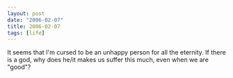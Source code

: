 ```yaml
---
layout: post
date: "2006-02-07"
title: 2006-02-07
tags: [life]
---
```

It seems that I'm cursed to be an unhappy person for all the
eternity. If there is a god, why does he/it makes us suffer this
much, even when we are "good"?


